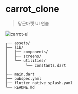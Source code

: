 # carrot_clone
> 당근마켓 UI 연습  
>
![carrot-ui](https://user-images.githubusercontent.com/87598545/150923506-4e981238-fb1c-450a-aac6-6cd7e6e19438.gif)
```
┌── assets/            
├── lib/
│   ├── components/
│   ├── screens/                  
│   └── utilities/
│        └── constants.dart
│
├── main.dart
├── pubspec.yaml
├── flutter_native_splash.yaml
└── README.md
```

